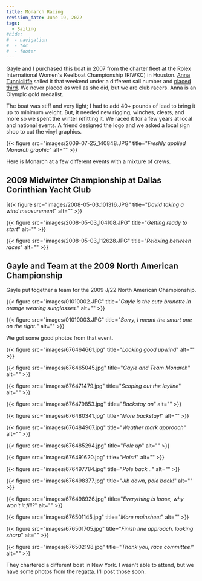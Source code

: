 ```yaml
---
title: Monarch Racing
revision_date: June 19, 2022
tags:
  - Sailing
#hide:
#  - navigation
#  - toc
#  - footer
---
```


Gayle and I purchased this boat in 2007 from the charter fleet at the Rolex International Women's Keelboat Championship (RIWKC) in Houston. [Anna Tunnicliffe](https://en.wikipedia.org/wiki/Anna_Tunnicliffe) sailed it that weekend under a different sail number and [placed third](https://www.regattanetwork.com/clubmgmt/applet_regatta_results.php?regatta_id=1404). We never placed as well as she did, but we are club racers. Anna is an Olympic gold medalist. 

The boat was stiff and very light; I had to add 40+ pounds of lead to bring it up to minimum weight. But, it needed new rigging, winches, cleats, and more so we spent the winter refitting it. We raced it for a few years at local and national events. A friend designed the logo and we asked a local sign shop to cut the vinyl graphics.

{{< figure src="images/2009-07-25_140848.JPG" title="<em>Freshly applied Monarch graphic</em>" alt="" >}}

Here is Monarch at a few different events with a mixture of crews.

## 2009 Midwinter Championship at Dallas Corinthian Yacht Club

[{{< figure src="images/2008-05-03_101316.JPG" title="<em>David taking a wind measurement</em>" alt="" >}}

{{< figure src="images/2008-05-03_104108.JPG" title="<em>Getting ready to start</em>" alt="" >}}

{{< figure src="images/2008-05-03_112628.JPG" title="<em>Relaxing between races</em>" alt="" >}}

## Gayle and Team at the 2009 North American Championship

Gayle put together a team for the 2009 J/22 North American Championship. 

{{< figure src="images/01010002.JPG" title="<em>Gayle is the cute brunette in orange wearing sunglasses.</em>" alt="" >}}

{{< figure src="images/01010003.JPG" title="<em>Sorry, I meant the smart one on the right.</em>" alt="" >}}

We got some good photos from that event.

{{< figure src="images/676464661.jpg" title="<em>Looking good upwind</em>" alt="" >}}

{{< figure src="images/676465045.jpg" title="<em>Gayle and Team Monarch</em>" alt="" >}}

{{< figure src="images/676471479.jpg" title="<em>Scoping out the layline</em>" alt="" >}}

{{< figure src="images/676479853.jpg" title="<em>Backstay on</em>" alt="" >}}

{{< figure src="images/676480341.jpg" title="<em>More backstay!</em>" alt="" >}}

{{< figure src="images/676484907.jpg" title="<em>Weather mark approach</em>" alt="" >}}

{{< figure src="images/676485294.jpg" title="<em>Pole up</em>" alt="" >}}

{{< figure src="images/676491620.jpg" title="<em>Hoist!</em>" alt="" >}}

{{< figure src="images/676497784.jpg" title="<em>Pole back...</em>" alt="" >}}

{{< figure src="images/676498377.jpg" title="<em>Jib down, pole back!</em>" alt="" >}}

{{< figure src="images/676498926.jpg" title="<em>Everything is loose, why won't it fill?</em>" alt="" >}}

{{< figure src="images/676501145.jpg" title="<em>More mainsheet</em>" alt="" >}}

{{< figure src="images/676501705.jpg" title="<em>Finish line approach, looking sharp</em>" alt="" >}}

{{< figure src="images/676502198.jpg" title="<em>Thank you, race committee!</em>" alt="" >}}


They chartered a different boat in New York. I wasn't able to attend, but we have some photos from the regatta. I'll post those soon.
